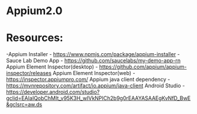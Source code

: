 # Appium2.0

Resources:
=========
-Appium Installer - https://www.npmjs.com/package/appium-installer
-Sauce Lab Demo App - https://github.com/saucelabs/my-demo-app-rn
Appium Element Inspector(desktop) - https://github.com/appium/appium-inspector/releases
Appium Element Inspector(web) - https://inspector.appiumpro.com/
Appium java client dependency - https://mvnrepository.com/artifact/io.appium/java-client
Android Studio - https://developer.android.com/studio?gclid=EAIaIQobChMIt_v95K3H_wIVkNPICh2b9g0rEAAYASAAEgKvNfD_BwE&gclsrc=aw.ds
